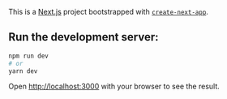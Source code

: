 This is a [Next.js](https://nextjs.org/) project bootstrapped with [`create-next-app`](https://github.com/vercel/next.js/tree/canary/packages/create-next-app).

## Run the development server:

```bash
npm run dev
# or
yarn dev
```

Open [http://localhost:3000](http://localhost:3000) with your browser to see the result.




